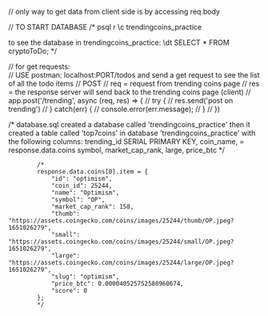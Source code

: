 // only way to get data from client side is by accessing req.body

// TO START DATABASE
/*
psql r
\c trendingcoins_practice

to see the database in trendingcoins_practice: \dt
SELECT * FROM cryptoToDo;
*/

// for get requests:     
    // USE postman: localhost:PORT/todos and send a get request to see the list of all the todo items
// POST
// req = request from trending coins page
// res = the response server will send back to the trending coins page (client)
// app.post('/trending', async (req, res) => {
//     try {
//         res.send('post on trending')
//     } catch(err) {
//         console.error(err.message);
//     }
// })

/*
database.sql created a database called 'trendingcoins_practice'
then it created a table called 'top7coins' in database 'trendingcoins_practice' with the following columns:
    trending_id SERIAL PRIMARY KEY,
    coin_name, = response.data.coins
    symbol,
    market_cap_rank,
    large,
    price_btc
*/

            /*
            response.data.coins[0].item = {
                "id": "optimism",
                "coin_id": 25244,
                "name": "Optimism",
                "symbol": "OP",
                "market_cap_rank": 158,
                "thumb": "https://assets.coingecko.com/coins/images/25244/thumb/OP.jpeg?1651026279",
                "small": "https://assets.coingecko.com/coins/images/25244/small/OP.jpeg?1651026279",
                "large": "https://assets.coingecko.com/coins/images/25244/large/OP.jpeg?1651026279",
                "slug": "optimism",
                "price_btc": 0.000040525752580960674,
                "score": 0
            };
            */